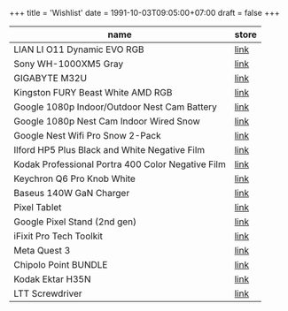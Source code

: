 +++
title = 'Wishlist'
date = 1991-10-03T09:05:00+07:00
draft = false
+++

| name                                              | store                                                                    |
| ------------------------------------------------- | ------------------------------------------------------------------------ |
| LIAN LI O11 Dynamic EVO RGB                       | [link](https://www.dns-shop.ru/product/9cd82a0d8a89ed20)                 |
| Sony WH-1000XM5 Gray                              | [link](https://www.dns-shop.ru/product/a7fb0b30070aed20)                 |
| GIGABYTE M32U                                     | [link](https://www.dns-shop.ru/product/3aff51d7daf82ff2)                 |
| Kingston FURY Beast White AMD RGB                 | [link](https://www.dns-shop.ru/product/83ad04d3c87ded20)                 |
| Google 1080p Indoor/Outdoor Nest Cam Battery      | [link](https://www.bhphotovideo.com/c/product/1657274-REG)               |
| Google 1080p Nest Cam Indoor Wired Snow           | [link](https://www.bhphotovideo.com/c/product/1665729-REG)               |
| Google Nest Wifi Pro Snow 2-Pack                  | [link](https://www.bhphotovideo.com/c/product/1728265-REG)               |
| Ilford HP5 Plus Black and White Negative Film     | [link](https://www.bhphotovideo.com/c/product/24745-REG)                 |
| Kodak Professional Portra 400 Color Negative Film | [link](https://www.bhphotovideo.com/c/product/742308-USA)                |
| Keychron Q6 Pro Knob White                        | [link](https://sl.aliexpress.ru/p?key=6RvWUB5)                           |
| Baseus 140W GaN Charger                           | [link](https://sl.aliexpress.ru/p?key=7QvWUjJ)                           |
| Pixel Tablet                                      | [link](https://store.google.com/us/config/pixel_tablet?hl=en-US)         |
| Google Pixel Stand (2nd gen)                      | [link](https://store.google.com/us/product/pixel_stand_2nd_gen?hl=en-US) |
| iFixit Pro Tech Toolkit                           | [link](https://www.ifixit.com/products/pro-tech-toolkit)                 |
| Meta Quest 3                                      | [link](https://www.meta.com/quest/quest-3)                               |
| Chipolo Point BUNDLE                              | [link](https://chipolo.net/en-us/products/chipolo-point-bundle)          |
| Kodak Ektar H35N                                  | [link](https://www.bhphotovideo.com/c/product/1792276-REG)               |
| LTT Screwdriver                                   | [link](https://www.lttstore.com/products/screwdriver)                    |